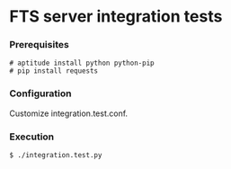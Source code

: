 FTS server integration tests
============================

### Prerequisites ###
```
# aptitude install python python-pip
# pip install requests
```


### Configuration ###

Customize integration.test.conf.


### Execution ###
```
$ ./integration.test.py
```
